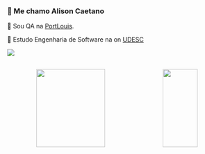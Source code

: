 ### 👋 Me chamo Alison Caetano 

 🌱 Sou QA na <a href="https://www.portlouis.inf.br/">PortLouis</a>.
 
 🌱 Estudo Engenharia de Software na on <a href="https://www.udesc.br/ceavi">UDESC</a>

<div> 
 <a href="https://www.linkedin.com/in/alisoncaetano" target="_blank">
  <img src="https://img.shields.io/badge/-LinkedIn-%230077B5?style=for-the-badge&logo=linkedin&logoColor=white" target="_blank">
 </a> 
</div>

##

<div align="center">
  <a style="display: flex;justify-content: space-around;" href="https://github.com/AlizonCaetano">
  <img height="180em" width="56%" src="https://github-readme-stats.vercel.app/api?username=AlizonCaetano&show_icons=true&theme=dracula&include_all_commits=true&count_private=true"/>
  <img height="180em" width="40%" src="https://github-readme-stats.vercel.app/api/top-langs/?username=AlizonCaetano&layout=donut&theme=dracula"/>
</div>

##
 

